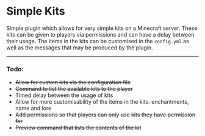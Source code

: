 # Simple Kits

Simple plugin which allows for very simple kits on a Minecraft server. These kits can be given to players via permissions and can have a delay between their usage. The items in the kits can be customised in the ```config.yml``` as well as the messages that may be produced by the plugin.

---

### Todo:
* ~~Allow for custom kits via the configuration file~~
* ~~Command to list the available kits to the  player~~
* Timed delay between the usage of kits
* Allow for more customisability of the items in the kits: enchantments, name and lore
* ~~Add permissions so that players can only use kits they have permission for~~
* ~~Preview command that lists the contents of the kit~~